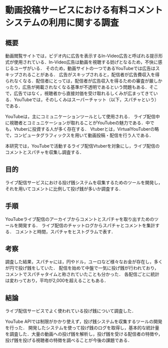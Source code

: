 # 動画投稿サービスにおける有料コメントシステムの利用に関する調査
## 概要
動画閲覧サイトでは，ビデオ内に広告を表示するIn-Video広告と呼ばれる提示形式が使用されている．In-Video広告は動画を視聴する妨げとなるため，不快に感じるユーザがいる．
そのため，動画サイトの一つであるYouTubeでは広告はスキップされることがある．
広告がスキップされると，配信者が広告費収入を得られなくなる．配信者にとっては，配信者が広告収入を得るための審査が厳しかったり，広告が掲載されなくなる基準が不透明であるという問題もある．そこで，広告ではなく，視聴者から直接対価を受け取れるしくみが広まってきている．YouTubeでは，そのしくみはスーパーチャット（以下，スパチャという）である．

YouTubeは，主にコミュニケーションツールとして使用される．
ライブ配信中に視聴者とコミュニケーションが取れることがYouTubeの魅力である．中でも，Vtuberに投資する人が多く存在する．
Vtuberとは，VirtualYouTuberの略で，コンピュータグラフィックスを用いて動画投稿・配信を行う人である．

本研究では，YouTubeで活動するライブ配信Vtuberを対象にし，ライブ配信のコメントとスパチャを収集し調査する．

## 目的
ライブ配信サービスにおける投げ銭システムを収集するためのツールを開発し，それを用いてコメントに比例して投げ銭が多いか調査する．

## 手順
YouTubeライブ配信のアーカイブからコメントとスパチャを取り出すためのツールを開発する．
ライブ配信のチャットログからスパチャとコメントを集計する．
コメントと時間，スパチャをヒストグラムで表す．

## 考察
調査した結果，スパチャには，円やドル，ユーロなど様々なお金が存在し，多くが円で投げ銭をしていた．
配信を始めて中盤で一気に投げ銭が行われており，コメントでスパチャタイムと称されていたことも分かった．
各配信ごとに統計は変わっており，平均が2,000を超えることもある．

## 結論
ライブ配信サービスでよく使われている投げ銭について調査した．

YouTube APIでは制限がかかり使えず，投げ銭システムを収集するツールの開発を行った．
開発したシステムを使って投げ銭のログを取得し，基本的な統計量を調査した．大量の動画への投げ銭を解析し，投げ銭を受ける配信者の特徴や，投げ銭を投げる視聴者の特徴を調べることが今後の課題である．
